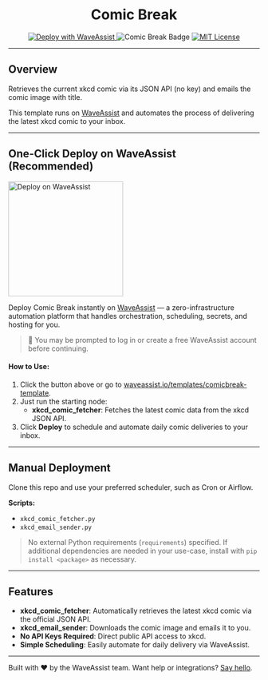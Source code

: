 
<h1 align="center">Comic Break</h1>

<p align="center">
  <a href="https://waveassist.io/templates/comicbreak-template">
    <img src="https://img.shields.io/badge/Deploy_with-WaveAssist-007F3B" alt="Deploy with WaveAssist" />
  </a>
  <img src="https://img.shields.io/badge/Comic%20Break-Daily%20xkcd%20comic-blue" alt="Comic Break Badge" />
  <a href="https://opensource.org/licenses/MIT">
    <img src="https://img.shields.io/badge/License-MIT-yellow.svg" alt="MIT License" />
  </a>
</p>

---

## Overview

Retrieves the current xkcd comic via its JSON API (no key) and emails the comic image with title.

This template runs on [WaveAssist](https://waveassist.io) and automates the process of delivering the latest xkcd comic to your inbox.

---

## One-Click Deploy on WaveAssist (Recommended)

<p>
  <a href="https://waveassist.io/templates/comicbreak-template" target="_blank">
    <img src="https://waveassistapps.s3.us-east-1.amazonaws.com/public/Button.png" alt="Deploy on WaveAssist" width="230" />
  </a>
</p>

Deploy Comic Break instantly on [WaveAssist](https://waveassist.io) — a zero-infrastructure automation platform that handles orchestration, scheduling, secrets, and hosting for you.

> 🔐 You may be prompted to log in or create a free WaveAssist account before continuing.

#### How to Use:

1. Click the button above or go to [waveassist.io/templates/comicbreak-template](https://waveassist.io/templates/comicbreak-template).
2. Just run the starting node:
   * **xkcd_comic_fetcher**: Fetches the latest comic data from the xkcd JSON API.
3. Click **Deploy** to schedule and automate daily comic deliveries to your inbox.

---

## Manual Deployment

Clone this repo and use your preferred scheduler, such as Cron or Airflow.

**Scripts:**
* `xkcd_comic_fetcher.py`
* `xkcd_email_sender.py`

> No external Python requirements (`requirements`) specified. If additional dependencies are needed in your use-case, install with `pip install <package>` as necessary.

---

## Features

* **xkcd_comic_fetcher**: Automatically retrieves the latest xkcd comic via the official JSON API.
* **xkcd_email_sender**: Downloads the comic image and emails it to you.
* **No API Keys Required**: Direct public API access to xkcd.
* **Simple Scheduling**: Easily automate for daily delivery via WaveAssist.

---

Built with ❤️ by the WaveAssist team. Want help or integrations? [Say hello](https://waveassist.io).
